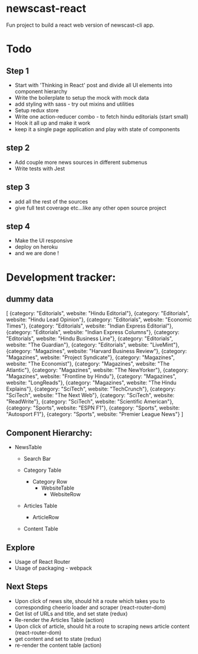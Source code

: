 # newscast-react

Fun project to build a react web version of newscast-cli app.

# Todo

## Step 1

- Start with 'Thinking in React' post and divide all UI elements into component hierarchy
- Write the boilerplate to setup the mock with mock data
- add styling with sass - try out mixins and utilities
- Setup redux store
- Write one action-reducer combo - to fetch hindu editorials (start small)
- Hook it all up and make it work
- keep it a single page application and play with state of components

## step 2

- Add couple more news sources in different submenus
- Write tests with Jest

## step 3

- add all the rest of the sources
- give full test coverage etc...like any other open source project

## step 4

- Make the UI responsive
- deploy on heroku
- and we are done !

# Development tracker:

## dummy data

[
{category: "Editorials", website: "Hindu Editorial"},
{category: "Editorials", website: "Hindu Lead Opinion"},
{category: "Editorials", website: "Economic Times"},
{category: "Editorials", website: "Indian Express Editorial"},
{category: "Editorials", website: "Indian Express Columns"},
{category: "Editorials", website: "Hindu Business Line"},
{category: "Editorials", website: "The Guardian"},
{category: "Editorials", website: "LiveMint"},
{category: "Magazines", website: "Harvard Business Review"},
{category: "Magazines", website: "Project Syndicate"},
{category: "Magazines", website: "The Economist"},
{category: "Magazines", website: "The Atlantic"},
{category: "Magazines", website: "The NewYorker"},
{category: "Magazines", website: "Frontline by Hindu"},
{category: "Magazines", website: "LongReads"},
{category: "Magazines", website: "The Hindu Explains"},
{category: "SciTech", website: "TechCrunch"},
{category: "SciTech", website: "The Next Web"},
{category: "SciTech", website: "ReadWrite"},
{category: "SciTech", website: "Scientific American"},
{category: "Sports", website: "ESPN F1"},
{category: "Sports", website: "Autosport F1"},
{category: "Sports", website: "Premier League News"}
]

## Component Hierarchy:

- NewsTable

  - Search Bar
  - Category Table

    - Category Row
      - WebsiteTable
        - WebsiteRow

  - Articles Table
    - ArticleRow
  - Content Table

## Explore

- Usage of React Router
- Usage of packaging - webpack

## Next Steps

- Upon click of news site, should hit a route which takes you to corresponding cheerio loader and scraper (react-router-dom)
- Get list of URLs and title, and set state (redux)
- Re-render the Articles Table (action)
- Upon click of article, should hit a route to scraping news article content (react-router-dom)
- get content and set to state (redux)
- re-render the content table (action)
